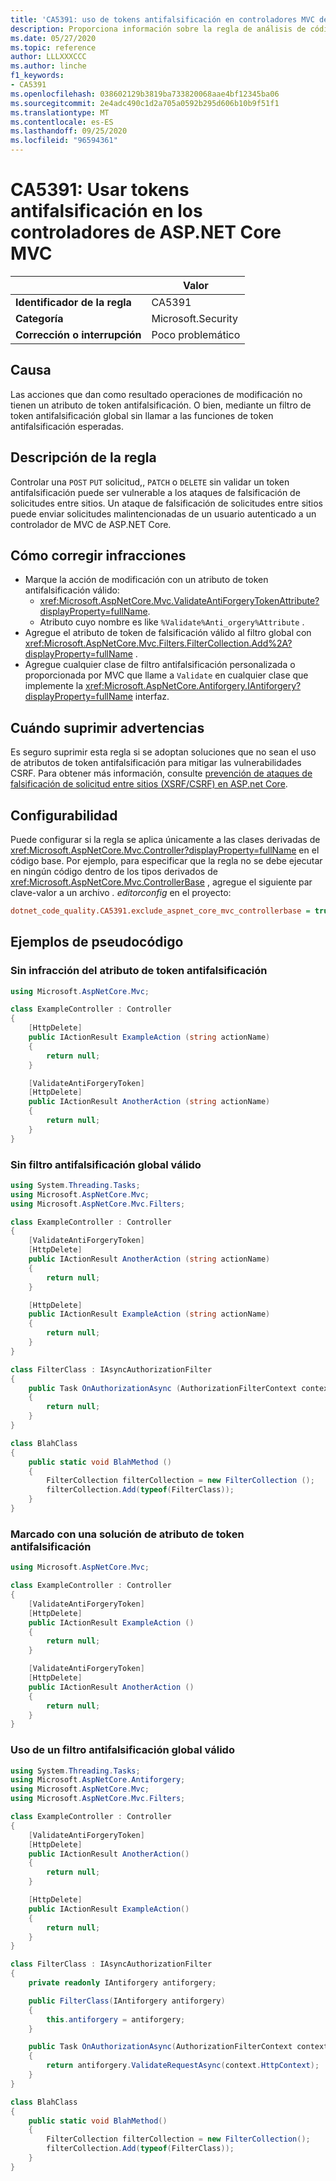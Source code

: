 ```yaml
---
title: 'CA5391: uso de tokens antifalsificación en controladores MVC de ASP.NET Core (análisis de código)'
description: Proporciona información sobre la regla de análisis de código CA5391, incluidas las causas, cómo corregir las infracciones y cuándo suprimirlas.
ms.date: 05/27/2020
ms.topic: reference
author: LLLXXXCCC
ms.author: linche
f1_keywords:
- CA5391
ms.openlocfilehash: 038602129b3819ba733820068aae4bf12345ba06
ms.sourcegitcommit: 2e4adc490c1d2a705a0592b295d606b10b9f51f1
ms.translationtype: MT
ms.contentlocale: es-ES
ms.lasthandoff: 09/25/2020
ms.locfileid: "96594361"
---
```

# <a name="ca5391-use-antiforgery-tokens-in-aspnet-core-mvc-controllers"></a>CA5391: Usar tokens antifalsificación en los controladores de ASP.NET Core MVC

| | Valor |
|-|-|
| **Identificador de la regla** |CA5391|
| **Categoría** |Microsoft.Security|
| **Corrección o interrupción** |Poco problemático|

## <a name="cause"></a>Causa

Las acciones que dan como resultado operaciones de modificación no tienen un atributo de token antifalsificación. O bien, mediante un filtro de token antifalsificación global sin llamar a las funciones de token antifalsificación esperadas.

## <a name="rule-description"></a>Descripción de la regla

Controlar una `POST` `PUT` solicitud,, `PATCH` o `DELETE` sin validar un token antifalsificación puede ser vulnerable a los ataques de falsificación de solicitudes entre sitios. Un ataque de falsificación de solicitudes entre sitios puede enviar solicitudes malintencionadas de un usuario autenticado a un controlador de MVC de ASP.NET Core.

## <a name="how-to-fix-violations"></a>Cómo corregir infracciones

- Marque la acción de modificación con un atributo de token antifalsificación válido:
  - <xref:Microsoft.AspNetCore.Mvc.ValidateAntiForgeryTokenAttribute?displayProperty=fullName>.
  - Atributo cuyo nombre es like `%Validate%Anti_orgery%Attribute` .
- Agregue el atributo de token de falsificación válido al filtro global con <xref:Microsoft.AspNetCore.Mvc.Filters.FilterCollection.Add%2A?displayProperty=fullName> .
- Agregue cualquier clase de filtro antifalsificación personalizada o proporcionada por MVC que llame a `Validate` en cualquier clase que implemente la <xref:Microsoft.AspNetCore.Antiforgery.IAntiforgery?displayProperty=fullName> interfaz.

## <a name="when-to-suppress-warnings"></a>Cuándo suprimir advertencias

Es seguro suprimir esta regla si se adoptan soluciones que no sean el uso de atributos de token antifalsificación para mitigar las vulnerabilidades CSRF. Para obtener más información, consulte [prevención de ataques de falsificación de solicitud entre sitios (XSRF/CSRF) en ASP.net Core](/aspnet/core/security/anti-request-forgery).

## <a name="configurability"></a>Configurabilidad

Puede configurar si la regla se aplica únicamente a las clases derivadas de <xref:Microsoft.AspNetCore.Mvc.Controller?displayProperty=fullName> en el código base. Por ejemplo, para especificar que la regla no se debe ejecutar en ningún código dentro de los tipos derivados de <xref:Microsoft.AspNetCore.Mvc.ControllerBase> , agregue el siguiente par clave-valor a un archivo *. editorconfig* en el proyecto:

```ini
dotnet_code_quality.CA5391.exclude_aspnet_core_mvc_controllerbase = true
```

## <a name="pseudo-code-examples"></a>Ejemplos de pseudocódigo

### <a name="without-anti-forgery-token-attribute-violation"></a>Sin infracción del atributo de token antifalsificación

```csharp
using Microsoft.AspNetCore.Mvc;

class ExampleController : Controller
{
    [HttpDelete]
    public IActionResult ExampleAction (string actionName)
    {
        return null;
    }

    [ValidateAntiForgeryToken]
    [HttpDelete]
    public IActionResult AnotherAction (string actionName)
    {
        return null;
    }
}
```

### <a name="without-valid-global-anti-forgery-filter"></a>Sin filtro antifalsificación global válido

```csharp
using System.Threading.Tasks;
using Microsoft.AspNetCore.Mvc;
using Microsoft.AspNetCore.Mvc.Filters;

class ExampleController : Controller
{
    [ValidateAntiForgeryToken]
    [HttpDelete]
    public IActionResult AnotherAction (string actionName)
    {
        return null;
    }

    [HttpDelete]
    public IActionResult ExampleAction (string actionName)
    {
        return null;
    }
}

class FilterClass : IAsyncAuthorizationFilter
{
    public Task OnAuthorizationAsync (AuthorizationFilterContext context)
    {
        return null;
    }
}

class BlahClass
{
    public static void BlahMethod ()
    {
        FilterCollection filterCollection = new FilterCollection ();
        filterCollection.Add(typeof(FilterClass));
    }
}
```

### <a name="marked-with-an-anti-forgery-token-attribute-solution"></a>Marcado con una solución de atributo de token antifalsificación

```csharp
using Microsoft.AspNetCore.Mvc;

class ExampleController : Controller
{
    [ValidateAntiForgeryToken]
    [HttpDelete]
    public IActionResult ExampleAction ()
    {
        return null;
    }

    [ValidateAntiForgeryToken]
    [HttpDelete]
    public IActionResult AnotherAction ()
    {
        return null;
    }
}
```

### <a name="using-an-valid-global-anti-forgery-filter"></a>Uso de un filtro antifalsificación global válido

```csharp
using System.Threading.Tasks;
using Microsoft.AspNetCore.Antiforgery;
using Microsoft.AspNetCore.Mvc;
using Microsoft.AspNetCore.Mvc.Filters;

class ExampleController : Controller
{
    [ValidateAntiForgeryToken]
    [HttpDelete]
    public IActionResult AnotherAction()
    {
        return null;
    }

    [HttpDelete]
    public IActionResult ExampleAction()
    {
        return null;
    }
}

class FilterClass : IAsyncAuthorizationFilter
{
    private readonly IAntiforgery antiforgery;

    public FilterClass(IAntiforgery antiforgery)
    {
        this.antiforgery = antiforgery;
    }

    public Task OnAuthorizationAsync(AuthorizationFilterContext context)
    {
        return antiforgery.ValidateRequestAsync(context.HttpContext);
    }
}

class BlahClass
{
    public static void BlahMethod()
    {
        FilterCollection filterCollection = new FilterCollection();
        filterCollection.Add(typeof(FilterClass));
    }
}
```
